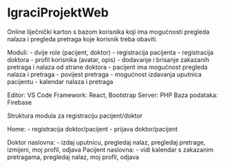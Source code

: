 # IgraciProjektWeb

Online liječnički karton s bazom korisnika koji ima mogućnosti pregleda nalaza i pregleda pretraga koje korisnik treba obaviti.

Moduli: - dvije role (pacijent, doktor)
        - registracija pacijenta
        - registracija doktora
        - profil korisnika (avatar, opis)
        - dodavanje i brisanje zakazanih pretraga i nalaza od strane doktora
        - pacijent ima mogućnost pregleda nalaza i pretraga
        - povijest pretraga
        - mogućnost izdavanja uputnica pacijentu
        - kalendar nalaza i pretraga


Editor: VS Code
Framework: React, Bootstrap
Server: PHP
Baza podataka: Firebase

Struktura modula za registraciju pacijent/doktor

Home: - registracija doktor/pacijent
      - prijava doktor/pacijent
      
Doktor naslovna: - izdaj uputnicu, pregledaj nalaz, pregledaj pretrage, izmijeni, moj profil, odjava
Pacijent naslovna: - vidi kalendar s zakazanim pretragama, pregledaj nalaz, moj profil, odjava

